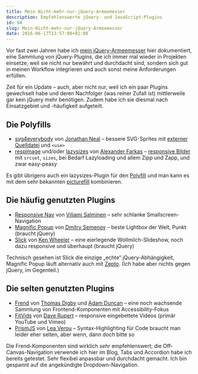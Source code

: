 ```yaml
---
title: Mein Nicht-mehr-nur-jQuery-Armeemesser
description: Empfehlenswerte jQuery- und JavaScript-Plugins
id: 94
slug: Mein-Nicht-mehr-nur-jQuery-Armeemesser
date: 2016-06-17T13:57:00+02:00
---
```


Vor fast zwei Jahren habe ich [mein jQuery-Armeemesser](/archiv/55/Mein-jQuery-Armeemesser.html) hier dokumentiert, eine Sammlung von jQuery-Plugins, die ich immer mal wieder in Projekten einsetze, weil sie nicht nur bewährt und durchdacht sind, sondern sich gut in meinen Workflow integrieren und auch sonst meine Anforderungen erfüllen.

Zeit für ein Update – auch, aber nicht nur, weil ich ein paar Plugins gewechselt habe und deren Nachfolger (was reiner Zufall ist) mittlerweile gar kein jQuery mehr benötigen. Zudem habe ich sie diesmal nach Einsatzgebiet und -häufigkeit aufgeteilt.

## Die Polyfills

-   [svg4everybody](https://github.com/jonathantneal/svg4everybody) von [Jonathan Neal](https://twitter.com/jon_neal) – bessere SVG-Sprites mit [externer Quelldatei](https://css-tricks.com/svg-use-external-source/) und `<use>`
-   [respimage](https://github.com/aFarkas/respimage) und/oder [lazysizes](https://github.com/aFarkas/lazysizes) von [Alexander Farkas](https://github.com/aFarkas) – [responsive Bilder](https://github.com/aFarkas) mit `srcset`, `sizes`, bei Bedarf Lazyloading und allem Zipp und Zapp, und zwar easy-peasy

Es gibt übrigens auch ein lazysizes-Plugin für den [Polyfill](https://github.com/aFarkas/lazysizes/tree/gh-pages/plugins/respimg) und man kann es mit dem sehr bekannten [picturefill](https://github.com/scottjehl/picturefill) kombinieren.

## Die häufig genutzten Plugins

-   [Responsive Nav](https://github.com/viljamis/responsive-nav.js) von [Viljami Salminen](https://twitter.com/viljamis) – sehr schlanke Smallscreen-Navigation
-   [Magnific Popup](https://github.com/dimsemenov/Magnific-Popup) von [Dmitry Semenov](https://twitter.com/dimsemenov) – beste Lightbox der Welt, Punkt (braucht jQuery)
-   [Slick](https://github.com/kenwheeler/slick/) von [Ken Wheeler](http://kenwheeler.github.io) – eine eierlegende Wollmilch-Slideshow, noch dazu responsive und überhaupt (braucht jQuery)

Technisch gesehen ist Slick die einzige „echte“ jQuery-Abhängigkeit, Magnific Popup läuft alternativ auch mit [Zepto](http://zeptojs.com). (Ich habe aber nichts gegen jQuery, im Gegenteil.)

## Die selten genutzten Plugins

-   [Frend](https://github.com/frend/frend.co) von [Thomas Digby](https://twitter.com/thomasdigby) und [Adam Duncan](https://twitter.com/duncanadam) – eine noch wachsende Sammlung von Frontend-Komponenten mit Accessibility-Fokus
-   [FitVids](https://github.com/davatron5000/FitVids.js) von [Dave Rupert](https://twitter.com/davatron5000) – responsive eingebettete Videos (primär YouTube und Vimeo)
-   [PrismJS](https://github.com/PrismJS/prism) von [Lea Verou](https://twitter.com/LeaVerou) – Syntax-Highlighting für Code braucht man leider eher selten, aber wenn, dann doch bitte so

Die Frend-Komponenten sind wirklich _sehr_ empfehlenswert; die Off-Canvas-Navigation verwende ich hier im Blog, Tabs und Accordion habe ich bereits getestet. Sehr flexibel anpassbar und durchdacht gemacht. Ich bin gespannt auf die angekündigte Dropdown-Navigation.
